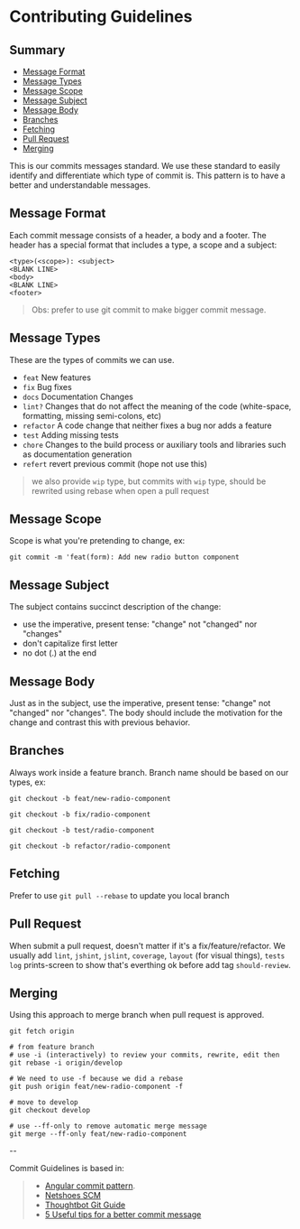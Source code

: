 # Contributing Guidelines

## Summary

- [Message Format](#message-format)
- [Message Types](#message-types)
- [Message Scope](#message-scope)
- [Message Subject](#message-subject)
- [Message Body](#message-body)
- [Branches](#branches)
- [Fetching](#fetching)
- [Pull Request](#pull-request)
- [Merging](#mergin)

This is our commits messages standard. We use these standard to easily identify and differentiate which type of commit is. This pattern is to have a better and understandable messages.

## Message Format

Each commit message consists of a header, a body and a footer. The header has a special format that includes a type, a scope and a subject:

```
<type>(<scope>): <subject>
<BLANK LINE>
<body>
<BLANK LINE>
<footer>
```

> Obs: prefer to use git commit to make bigger commit message.

## Message Types

These are the types of commits we can use.

- `feat` New features
- `fix` Bug fixes
- `docs` Documentation Changes
- `lint?` Changes that do not affect the meaning of the code (white-space, formatting, missing semi-colons, etc)
- `refactor` A code change that neither fixes a bug nor adds a feature
- `test` Adding missing tests
- `chore` Changes to the build process or auxiliary tools and libraries such as documentation generation
- `refert` revert previous commit (hope not use this)

> we also provide `wip` type, but commits with `wip` type, should be rewrited using rebase when open a pull request

## Message Scope

Scope is what you're pretending to change, ex:

```
git commit -m 'feat(form): Add new radio button component
```

## Message Subject
The subject contains succinct description of the change:

- use the imperative, present tense: "change" not "changed" nor "changes"
- don't capitalize first letter
- no dot (.) at the end

## Message Body

Just as in the subject, use the imperative, present tense: "change" not "changed" nor "changes". The body should include the motivation for the change and contrast this with previous behavior.

## Branches

Always work inside a feature branch. Branch name should be based on our types, ex:

```
git checkout -b feat/new-radio-component

git checkout -b fix/radio-component

git checkout -b test/radio-component

git checkout -b refactor/radio-component

```

## Fetching

Prefer to use `git pull --rebase` to update you local branch

## Pull Request

When submit a pull request, doesn't matter if it's a fix/feature/refactor. We usually add `lint`, `jshint`, `jslint`, `coverage`, `layout` (for visual things), `tests log` prints-screen to show that's everthing ok before add tag `should-review`.

## Merging

Using this approach to merge branch when pull request is approved.

```
git fetch origin

# from feature branch
# use -i (interactively) to review your commits, rewrite, edit then
git rebase -i origin/develop

# We need to use -f because we did a rebase
git push origin feat/new-radio-component -f

# move to develop
git checkout develop

# use --ff-only to remove automatic merge message
git merge --ff-only feat/new-radio-component

```
--

Commit Guidelines is based in:

> - [Angular commit pattern](https://github.com/angular/angular.js/blob/master/CONTRIBUTING.md#commit).
> - [Netshoes SCM](https://github.com/netshoes/styleguide/blob/master/scm/README.md)
> - [Thoughtbot Git Guide](https://github.com/thoughtbot/guides/tree/master/protocol/git)
> - [5 Useful tips for a better commit message](https://robots.thoughtbot.com/5-useful-tips-for-a-better-commit-message)
